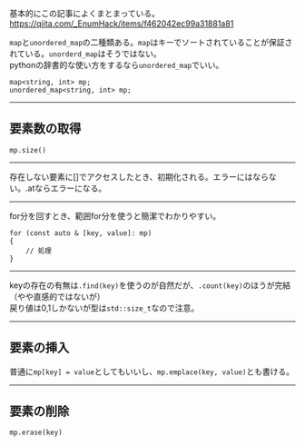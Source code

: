 基本的にこの記事によくまとまっている。  
https://qiita.com/_EnumHack/items/f462042ec99a31881a81  

`map`と`unordered_map`の二種類ある。`map`はキーでソートされていることが保証されている。`unorderd_map`はそうではない。  
pythonの辞書的な使い方をするなら`unordered_map`でいい。  

```
map<string, int> mp;
unordered_map<string, int> mp;
```

---
## 要素数の取得
`mp.size()`

---
存在しない要素に[]でアクセスしたとき、初期化される。エラーにはならない。.atならエラーになる。

---
for分を回すとき、範囲for分を使うと簡潔でわかりやすい。
```
for (const auto & [key, value]: mp)
{
    // 処理
}
```

---
keyの存在の有無は`.find(key)`を使うのが自然だが、`.count(key)`のほうが完結（やや直感的ではないが）  
戻り値は0,1しかないが型は`std::size_t`なので注意。

---
## 要素の挿入
普通に`mp[key] = value`としてもいいし、`mp.emplace(key, value)`とも書ける。

---
## 要素の削除
`mp.erase(key)`

